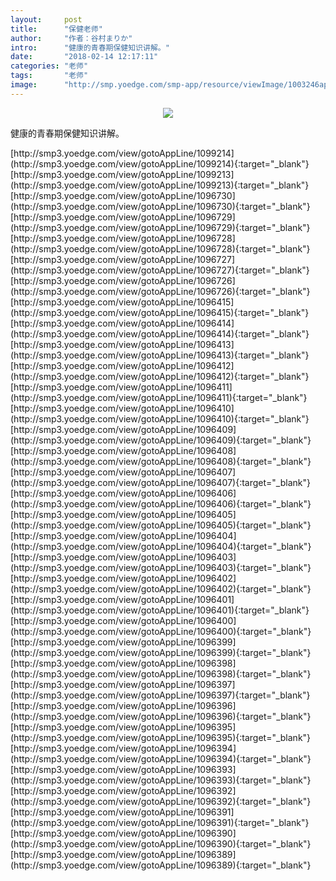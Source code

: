 ```yaml
---
layout:     post
title:      "保健老师"
author:     "作者：谷村まりか"
intro:      "健康的青春期保健知识讲解。"
date:       "2018-02-14 12:17:11"
categories: "老师"
tags:       "老师"
image:      "http://smp.yoedge.com/smp-app/resource/viewImage/1003246appline.png"
---
```

<div style="text-align: center">
<p><img src="http://smp.yoedge.com/smp-app/resource/viewImage/1003246appline.png"/></p>
</div>
<p class="post-meta">
<span>健康的青春期保健知识讲解。</span>
</p>
[http://smp3.yoedge.com/view/gotoAppLine/1099214](http://smp3.yoedge.com/view/gotoAppLine/1099214){:target="_blank"}
[http://smp3.yoedge.com/view/gotoAppLine/1099213](http://smp3.yoedge.com/view/gotoAppLine/1099213){:target="_blank"}
[http://smp3.yoedge.com/view/gotoAppLine/1096730](http://smp3.yoedge.com/view/gotoAppLine/1096730){:target="_blank"}
[http://smp3.yoedge.com/view/gotoAppLine/1096729](http://smp3.yoedge.com/view/gotoAppLine/1096729){:target="_blank"}
[http://smp3.yoedge.com/view/gotoAppLine/1096728](http://smp3.yoedge.com/view/gotoAppLine/1096728){:target="_blank"}
[http://smp3.yoedge.com/view/gotoAppLine/1096727](http://smp3.yoedge.com/view/gotoAppLine/1096727){:target="_blank"}
[http://smp3.yoedge.com/view/gotoAppLine/1096726](http://smp3.yoedge.com/view/gotoAppLine/1096726){:target="_blank"}
[http://smp3.yoedge.com/view/gotoAppLine/1096415](http://smp3.yoedge.com/view/gotoAppLine/1096415){:target="_blank"}
[http://smp3.yoedge.com/view/gotoAppLine/1096414](http://smp3.yoedge.com/view/gotoAppLine/1096414){:target="_blank"}
[http://smp3.yoedge.com/view/gotoAppLine/1096413](http://smp3.yoedge.com/view/gotoAppLine/1096413){:target="_blank"}
[http://smp3.yoedge.com/view/gotoAppLine/1096412](http://smp3.yoedge.com/view/gotoAppLine/1096412){:target="_blank"}
[http://smp3.yoedge.com/view/gotoAppLine/1096411](http://smp3.yoedge.com/view/gotoAppLine/1096411){:target="_blank"}
[http://smp3.yoedge.com/view/gotoAppLine/1096410](http://smp3.yoedge.com/view/gotoAppLine/1096410){:target="_blank"}
[http://smp3.yoedge.com/view/gotoAppLine/1096409](http://smp3.yoedge.com/view/gotoAppLine/1096409){:target="_blank"}
[http://smp3.yoedge.com/view/gotoAppLine/1096408](http://smp3.yoedge.com/view/gotoAppLine/1096408){:target="_blank"}
[http://smp3.yoedge.com/view/gotoAppLine/1096407](http://smp3.yoedge.com/view/gotoAppLine/1096407){:target="_blank"}
[http://smp3.yoedge.com/view/gotoAppLine/1096406](http://smp3.yoedge.com/view/gotoAppLine/1096406){:target="_blank"}
[http://smp3.yoedge.com/view/gotoAppLine/1096405](http://smp3.yoedge.com/view/gotoAppLine/1096405){:target="_blank"}
[http://smp3.yoedge.com/view/gotoAppLine/1096404](http://smp3.yoedge.com/view/gotoAppLine/1096404){:target="_blank"}
[http://smp3.yoedge.com/view/gotoAppLine/1096403](http://smp3.yoedge.com/view/gotoAppLine/1096403){:target="_blank"}
[http://smp3.yoedge.com/view/gotoAppLine/1096402](http://smp3.yoedge.com/view/gotoAppLine/1096402){:target="_blank"}
[http://smp3.yoedge.com/view/gotoAppLine/1096401](http://smp3.yoedge.com/view/gotoAppLine/1096401){:target="_blank"}
[http://smp3.yoedge.com/view/gotoAppLine/1096400](http://smp3.yoedge.com/view/gotoAppLine/1096400){:target="_blank"}
[http://smp3.yoedge.com/view/gotoAppLine/1096399](http://smp3.yoedge.com/view/gotoAppLine/1096399){:target="_blank"}
[http://smp3.yoedge.com/view/gotoAppLine/1096398](http://smp3.yoedge.com/view/gotoAppLine/1096398){:target="_blank"}
[http://smp3.yoedge.com/view/gotoAppLine/1096397](http://smp3.yoedge.com/view/gotoAppLine/1096397){:target="_blank"}
[http://smp3.yoedge.com/view/gotoAppLine/1096396](http://smp3.yoedge.com/view/gotoAppLine/1096396){:target="_blank"}
[http://smp3.yoedge.com/view/gotoAppLine/1096395](http://smp3.yoedge.com/view/gotoAppLine/1096395){:target="_blank"}
[http://smp3.yoedge.com/view/gotoAppLine/1096394](http://smp3.yoedge.com/view/gotoAppLine/1096394){:target="_blank"}
[http://smp3.yoedge.com/view/gotoAppLine/1096393](http://smp3.yoedge.com/view/gotoAppLine/1096393){:target="_blank"}
[http://smp3.yoedge.com/view/gotoAppLine/1096392](http://smp3.yoedge.com/view/gotoAppLine/1096392){:target="_blank"}
[http://smp3.yoedge.com/view/gotoAppLine/1096391](http://smp3.yoedge.com/view/gotoAppLine/1096391){:target="_blank"}
[http://smp3.yoedge.com/view/gotoAppLine/1096390](http://smp3.yoedge.com/view/gotoAppLine/1096390){:target="_blank"}
[http://smp3.yoedge.com/view/gotoAppLine/1096389](http://smp3.yoedge.com/view/gotoAppLine/1096389){:target="_blank"}


